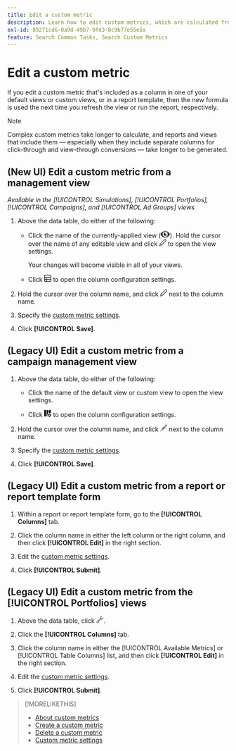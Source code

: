 ```yaml
---
title: Edit a custom metric
description: Learn how to edit custom metrics, which are calculated from standard metrics.
exl-id: 89271cd6-0a9d-49b7-9fd3-8c9b77e55e5a
feature: Search Common Tasks, Search Custom Metrics
---
```

# Edit a custom metric

If you edit a custom metric that's included as a column in one of your default views or custom views, or in a report template, then the new formula is used the next time you refresh the view or run the report, respectively.

>[!NOTE]
>
>Complex custom metrics take longer to calculate, and reports and views that include them &mdash; especially when they include separate columns for click-through and view-through conversions &mdash; take longer to be generated.

## (New UI) Edit a custom metric from a management view

*Available in the [!UICONTROL Simulations], [!UICONTROL Portfolios], [!UICONTROL Campaigns], and [!UICONTROL Ad Groups] views*

1. Above the data table, do either of the following:

   * Click the name of the currently-applied view (![View](/help/search-social-commerce/assets/view.png "View")). Hold the cursor over the name of any editable view and click ![Edit](/help/search-social-commerce/assets/edit-new.png "Edit") to open the view settings.

     Your changes will become visible in all of your views.
   
   * Click ![Custom Columns](/help/search-social-commerce/assets/custom-columns-new.png "Custom Columns") to open the column configuration settings.

1. Hold the cursor over the column name, and click ![Edit](/help/search-social-commerce/assets/edit-new.png "Edit") next to the column name.

1. Specify the [custom metric settings](custom-metric-settings.md).

1. Click **[!UICONTROL Save]**.

## (Legacy UI) Edit a custom metric from a campaign management view

1. Above the data table, do either of the following:

   * Click the name of the default view or custom view to open the view settings.
   
   * Click ![Custom Columns](/help/search-social-commerce/assets/custom-columns.png "Custom Columns") to open the column configuration settings.

1. Hold the cursor over the column name, and click ![Edit](/help/search-social-commerce/assets/edit.png "Edit") next to the column name.

1. Specify the [custom metric settings](custom-metric-settings.md).

1. Click **[!UICONTROL Save]**.

## (Legacy UI) Edit a custom metric from a report or report template form

1. Within a report or report template form, go to the **[!UICONTROL Columns]** tab.

1. Click the column name in either the left column or the right column, and then click **[!UICONTROL Edit]** in the right section.

1. Edit the [custom metric settings](custom-metric-settings.md).

1. Click **[!UICONTROL Submit]**.

## (Legacy UI) Edit a custom metric from the [!UICONTROL Portfolios] views

1. Above the data table, click ![Edit Selected View](/help/search-social-commerce/assets/view-settings.png "Edit Selected View").

1. Click the **[!UICONTROL Columns]** tab.
   
1. Click the column name in either the [!UICONTROL Available Metrics] or [!UICONTROL Table Columns] list, and then click **[!UICONTROL Edit]** in the right section.

1. Edit the [custom metric settings](custom-metric-settings.md).

1. Click **[!UICONTROL Submit]**.

>[!MORELIKETHIS]
>
>* [About custom metrics](custom-metric-about.md)
>* [Create a custom metric](custom-metric-create.md)
>* [Delete a custom metric](custom-metric-delete.md)
>* [Custom metric settings](custom-metric-settings.md)
